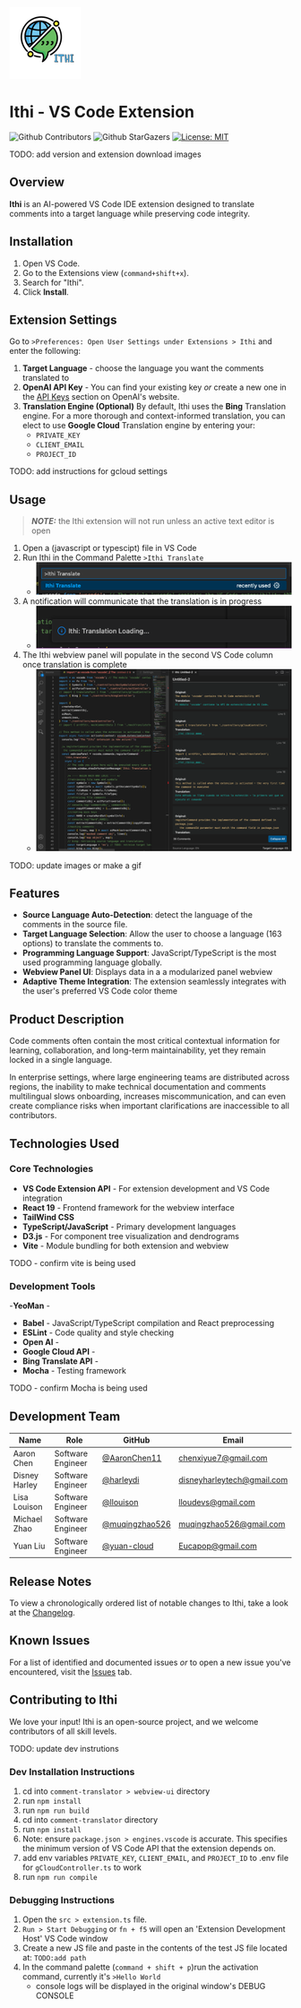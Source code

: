 ![ithi_logo](./images/logo128px.png)

# Ithi - VS Code Extension

![Github Contributors](https://img.shields.io/github/contributors/Team-Ithi/Ithi) ![Github StarGazers](https://img.shields.io/github/stars/Team-Ithi/Ithi) [![License: MIT](https://img.shields.io/badge/License-MIT-yellow.svg)](https://opensource.org/licenses/MIT)

TODO: add version and extension download images

## Overview

**Ithi** is an AI-powered VS Code IDE extension designed to translate comments into a target language while preserving code integrity.

## Installation

1. Open VS Code.
1. Go to the Extensions view (`command+shift+x`).
1. Search for "Ithi".
1. Click **Install**.

## Extension Settings

Go to `>Preferences: Open User Settings under Extensions > Ithi` and enter the following:

1. **Target Language** - choose the language you want the comments translated to
1. **OpenAI API Key** - You can find your existing key _or_ create a new one in the [API Keys](https://platform.openai.com/api-keys) section on OpenAI's website.
1. **Translation Engine (Optional)** By default, Ithi uses the **Bing** Translation engine. For a more thorough and context-informed translation, you can elect to use **Google Cloud** Translation engine by entering your:
   - `PRIVATE_KEY`
   - `CLIENT_EMAIL`
   - `PROJECT_ID`

TODO: add instructions for gcloud settings

## Usage

> **_NOTE:_** the Ithi extension will not run unless an active text editor is open

1. Open a (javascript or typescipt) file in VS Code
1. Run Ithi in the Command Palette `>Ithi Translate`
   - ![command_palette](./images/command_palette.png)
1. A notification will communicate that the translation is in progress
   - ![notification_alert](./images/notification_alert.png)
1. The Ithi webview panel will populate in the second VS Code column once translation is complete
   - ![ithi_webview_panel](./images/ithi_webview_panel.png)

TODO: update images or make a gif

## Features

- **Source Language Auto-Detection**: detect the language of the comments in the source file.
- **Target Language Selection**: Allow the user to choose a language (163 options) to translate the comments to.
- **Programming Language Support**: JavaScript/TypeScript is the most used programming language globally.
- **Webview Panel UI**: Displays data in a a modularized panel webview
- **Adaptive Theme Integration**: The extension seamlessly integrates with the user's preferred VS Code color theme

## Product Description

Code comments often contain the most critical contextual information for learning, collaboration, and long-term maintainability, yet they remain locked in a single language.

In enterprise settings, where large engineering teams are distributed across regions, the inability to make technical documentation and comments multilingual slows onboarding, increases miscommunication, and can even create compliance risks when important clarifications are inaccessible to all contributors.

## Technologies Used

### Core Technologies

- **VS Code Extension API** - For extension development and VS Code integration
- **React 19** - Frontend framework for the webview interface
- **TailWind CSS**
- **TypeScript/JavaScript** - Primary development languages
- **D3.js** - For component tree visualization and dendrograms
- **Vite** - Module bundling for both extension and webview

TODO - confirm vite is being used

### Development Tools

-**YeoMan** -

- **Babel** - JavaScript/TypeScript compilation and React preprocessing
- **ESLint** - Code quality and style checking
- **Open AI** -
- **Google Cloud API** -
- **Bing Translate API** -
- **Mocha** - Testing framework

TODO - confirm Mocha is being used

## Development Team

| Name          | Role              | GitHub                                             | Email                      |
| ------------- | ----------------- | -------------------------------------------------- | -------------------------- |
| Aaron Chen    | Software Engineer | [@AaronChen11](https://github.com/AaronChen11)     | chenxiyue7@gmail.com       |
| Disney Harley | Software Engineer | [@harleydi](https://github.com/harleydi)           | disneyharleytech@gmail.com |
| Lisa Louison  | Software Engineer | [@llouison](https://github.com/llouison)           | lloudevs@gmail.com         |
| Michael Zhao  | Software Engineer | [@muqingzhao526](https://github.com/muqingzhao526) | muqingzhao526@gmail.com    |
| Yuan Liu      | Software Engineer | [@yuan-cloud](https://github.com/yuan-cloud)       | Eucapop@gmail.com          |

## Release Notes

To view a chronologically ordered list of notable changes to Ithi, take a look at the [Changelog](./comment-translator/CHANGELOG.md).

## Known Issues

For a list of identified and documented issues _or_ to open a new issue you've encountered, visit the [Issues](https://github.com/Team-Ithi/Ithi/issues) tab.

## Contributing to Ithi

We love your input! Ithi is an open-source project, and we welcome contributors of all skill levels.

TODO: update dev instrutions

### Dev Installation Instructions

1. cd into `comment-translator > webview-ui` directory
2. run `npm install`
3. run `npm run build`
4. cd into `comment-translator` directory
5. run `npm install`
6. Note: ensure `package.json > engines.vscode` is accurate. This specifies the minimum version of VS Code API that the extension depends on.
7. add env variables `PRIVATE_KEY`, `CLIENT_EMAIL`, and `PROJECT_ID` to .env file for `gCloudController.ts` to work
8. run `npm run compile`

### Debugging Instructions

1. Open the `src > extension.ts` file.
2. `Run > Start Debugging` or `fn + f5` will open an 'Extension Development Host' VS Code window
3. Create a new JS file and paste in the contents of the test JS file located at: `TODO:add path`
4. In the command palette (`command + shift + p`)run the activation command, currently it's `>Hello World`
   - console logs will be displayed in the original window's DEBUG CONSOLE
